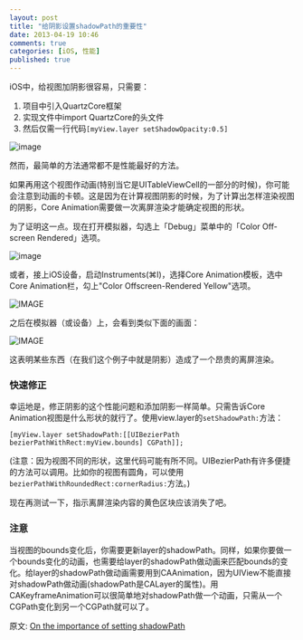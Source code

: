 ```yaml
---
layout: post
title: "给阴影设置shadowPath的重要性"
date: 2013-04-19 10:46
comments: true
categories: [iOS, 性能]
published: true
---
```



iOS中，给视图加阴影很容易，只需要：

1. 项目中引入QuartzCore框架
2. 实现文件中import QuartzCore的头文件
3. 然后仅需一行代码`[myView.layer setShadowOpacity:0.5]`

![image](https://markpospesel.files.wordpress.com/2012/04/shadow1.png?w=584)  

然而，最简单的方法通常都不是性能最好的方法。
<!-- more -->

如果再用这个视图作动画(特别当它是UITableViewCell的一部分的时候)，你可能会注意到动画的卡顿。这是因为在计算视图阴影的时候，为了计算出怎样渲染视图的阴影，Core Animation需要做一次离屏渲染才能确定视图的形状。

为了证明这一点。现在打开模拟器，勾选上「Debug」菜单中的「Color Off-screen Rendered」选项。

![image](https://markpospesel.files.wordpress.com/2012/04/simulator-menu.png?w=584)

或者，接上iOS设备，启动Instruments(⌘I)，选择Core Animation模板，选中Core Animation栏，勾上"Color Offscreen-Rendered Yellow"选项。

![IMAGE](https://markpospesel.files.wordpress.com/2012/04/instruments.png?w=584)

之后在模拟器（或设备）上，会看到类似下面的画面：

![IMAGE](https://markpospesel.files.wordpress.com/2012/04/offscreen-rendered1.png?w=584)

这表明某些东西（在我们这个例子中就是阴影）造成了一个昂贵的离屏渲染。

### 快速修正

幸运地是，修正阴影的这个性能问题和添加阴影一样简单。只需告诉Core Animation视图是什么形状的就行了。使用view.layer的`setShadowPath:`方法：

```
[myView.layer setShadowPath:[[UIBezierPath bezierPathWithRect:myView.bounds] CGPath]];
```

(注意：因为视图不同的形状，这里代码可能有所不同。UIBezierPath有许多便捷的方法可以调用。比如你的视图有圆角，可以使用`bezierPathWithRoundedRect:cornerRadius:`方法。)

现在再测试一下，指示离屏渲染内容的黄色区块应该消失了吧。

### 注意

当视图的bounds变化后，你需要更新layer的shadowPath。同样，如果你要做一个bounds变化的动画，也需要给layer的shadowPath做动画来匹配bounds的变化。给layer的shadowPath做动画需要用到CAAnimation，因为UIView不能直接对shadowPath做动画(shadowPath是CALayer的属性)。用CAKeyframeAnimation可以很简单地对shadowPath做一个动画，只需从一个CGPath变化到另一个CGPath就可以了。

原文: [On the importance of setting shadowPath](http://markpospesel.wordpress.com/2012/04/03/on-the-importance-of-setting-shadowpath/)
